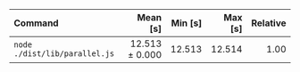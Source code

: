 | Command | Mean [s] | Min [s] | Max [s] | Relative |
|:---|---:|---:|---:|---:|
| `node ./dist/lib/parallel.js` | 12.513 ± 0.000 | 12.513 | 12.514 | 1.00 |

